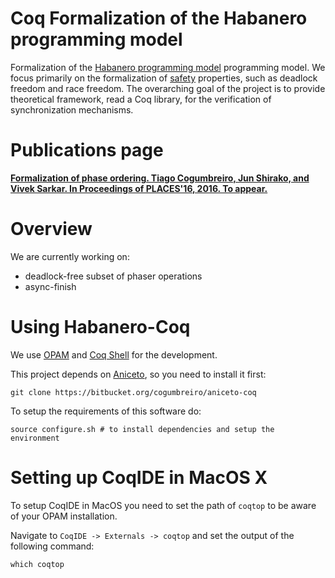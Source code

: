 # Coq Formalization of the Habanero programming model

Formalization of the
[Habanero programming model](https://wiki.rice.edu/confluence/display/HABANERO/Habanero-Java)
programming model.
We focus primarily on the formalization of [safety](https://en.wikipedia.org/wiki/Type_safety)
properties, such as deadlock freedom and race freedom.
The overarching goal of the project is to provide theoretical framework,
read a Coq library, for the verification of synchronization mechanisms.

# Publications page

[**Formalization of phase ordering. Tiago Cogumbreiro, Jun Shirako, and Vivek Sarkar. In Proceedings of PLACES'16, 2016. To appear.**](https://github.com/cogumbreiro/habanero-coq/blob/places16/README.md)


# Overview

We are currently working on:

* deadlock-free subset of phaser operations
* async-finish 

# Using Habanero-Coq

We use [OPAM](https://opam.ocaml.org/) and [Coq Shell](https://github.com/coq/opam-coq-shell)
for the development.

This project depends on [Aniceto](https://bitbucket.org/cogumbreiro/aniceto-coq),
so you need to install it first:
```
git clone https://bitbucket.org/cogumbreiro/aniceto-coq
```

To setup the requirements of this software do:
```
source configure.sh # to install dependencies and setup the environment
```

# Setting up CoqIDE in MacOS X

To setup CoqIDE in MacOS you need to set the path of `coqtop` to be aware
of your OPAM installation.

Navigate to `CoqIDE -> Externals -> coqtop` and set the output of the
following command:

```
which coqtop
```
